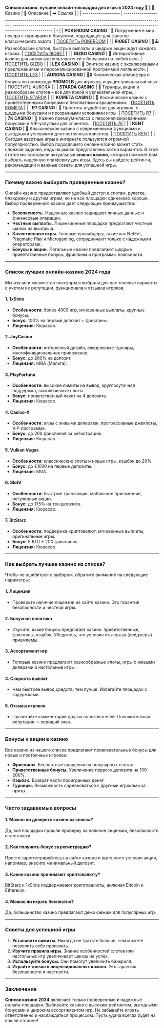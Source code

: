 **Список казино: лучшие онлайн-площадки для игры в 2024 году 🎰**
| 🎰 Казино           | 📜 Описание                                                                                       | ➡️ Ссылка                                                                                          |   |
| ------------------- | ------------------------------------------------------------------------------------------------- | -------------------------------------------------------------------------------------------------- | - |
| **POKERDOM CASINO** | 🎲 Погружение в мир покера с турнирами и бонусами, подходящее для фанатов классического азарта.   | [ПОСЕТИТЬ POKERDOM](https://brandplay.link/FwVc4f)                                                 |   |
| **RIOBET CASINO**   | 🌟🕹️ Разнообразие слотов, быстрые выплаты и щедрые акции ждут каждого игрока.                    | [ПОСЕТИТЬ RIOBET](https://brandplay.link/TnjsxFvH)                                                 |   |
| **GIZBO CASINO**    | 🚀 Интерактивное казино для активных пользователей с бонусами на любой вкус.                      | [ПОСЕТИТЬ GIZBO](https://brandplay.link/rvzLrVLp)                                                  |   |
| **LEX CASINO**      | 🎰 Элитное казино с эксклюзивными предложениями и персонализированной программой лояльности.      | [ПОСЕТИТЬ LEX](https://brandplay.link/VMqNXPFs)                                                    |   |
| **AURORA CASINO**   | 🌌🔒 Космическая атмосфера и бонусы по промокоду **PROMOLB** для игроков, ищущих уникальный опыт. | [ПОСЕТИТЬ AURORA](https://10trafic-stat2.com/click/668546556bcc6313411604bc/6766/13031/subaccount) |   |
| **STARDA CASINO**   | 🌠 Турниры, акции и разнообразие слотов – всё для яркой и увлекательной игры.                     | [ПОСЕТИТЬ STARDA](https://brandplay.link/HDcDrxLk)                                                 |   |
| **KOMETA CASINO**   | 💫 Космическое казино с приветственными бонусами и бесплатными вращениями.                        | [ПОСЕТИТЬ KOMETA](https://brandplay.link/jHzFFYGv)                                                 |   |
| **R7 CASINO**       | 🎯 Простота и удобство для игроков, с щедрыми бонусами и прозрачными условиями игры.              | [ПОСЕТИТЬ R7](https://brandplay.link/dByFXP7h)                                                     |   |
| **7K CASINO**       | 💎 Казино премиум-класса с персонализированными бонусами и VIP-услугами для клиентов.             | [ПОСЕТИТЬ 7K](https://brandplay.link/dd46bNgD)                                                     |   |
| **KENT CASINO**     | 🎲 Классическое казино с современными функциями и выгодными условиями для постоянных клиентов.    | [ПОСЕТИТЬ KENT](https://brandplay.link/XRH1g6Vb)                                                   |   |
Сегодня азартные игры в интернете пользуются огромной популярностью. Выбор подходящего онлайн-казино может стать сложной задачей, ведь на рынке представлены сотни вариантов. В этой статье мы составили актуальный **список казино**, который поможет вам выбрать надежную платформу для игры. Здесь вы найдете рейтинги, рекомендации и важные советы для успешной игры.

***

### Почему важно выбирать проверенные казино?

Онлайн-казино предоставляют удобный доступ к слотам, рулетке, блэкджеку и другим играм, но не все площадки одинаково хороши. Выбор проверенного казино дает следующие преимущества:

* **Безопасность.** Надежные казино защищают личные данные и финансовые операции.
* **Честные выплаты.** Лицензионные площадки предлагают честные шансы на выигрыш.
* **Качественные игры.** Топовые провайдеры, такие как NetEnt, Pragmatic Play и Microgaming, сотрудничают только с надежными операторами.
* **Бонусы и акции.** Легальные казино предлагают щедрые приветственные бонусы, фриспины и программы лояльности.

***

### Список лучших онлайн-казино 2024 года

Мы изучили множество платформ и выбрали для вас топовые варианты с учетом их репутации, функционала и отзывов игроков.

#### 1. **1xSlots**

* **Особенности:** более 4000 игр, мгновенные выплаты, крупные бонусы.
* **Бонус:** 100% на первый депозит + фриспины.
* **Лицензия:** Кюрасао.

#### 2. **JoyCasino**

* **Особенности:** интересный дизайн, ежедневные турниры, многофункциональное приложение.
* **Бонус:** до 200% на депозит.
* **Лицензия:** MGA (Мальта).

#### 3. **PlayFortuna**

* **Особенности:** высокие лимиты на вывод, круглосуточная поддержка, эксклюзивные слоты.
* **Бонус:** приветственный пакет на 4 депозита.
* **Лицензия:** Кюрасао.

#### 4. **Casino-X**

* **Особенности:** игры с живыми дилерами, прогрессивные джекпоты, VIP-программа.
* **Бонус:** до 200 фриспинов за регистрацию.
* **Лицензия:** Кюрасао.

#### 5. **Vulkan Vegas**

* **Особенности:** классические слоты и новые игры, кэшбэк до 20%.
* **Бонус:** до €1000 на первые депозиты.
* **Лицензия:** MGA.

#### 6. **SlotV**

* **Особенности:** быстрые транзакции, мобильное приложение, регулярные акции.
* **Бонус:** до 175% на три депозита.
* **Лицензия:** Кюрасао.

#### 7. **BitStarz**

* **Особенности:** поддержка криптовалют, мгновенные выплаты, оригинальные игры.
* **Бонус:** 5 BTC + 200 фриспинов.
* **Лицензия:** Кюрасао.

***

### Как выбрать лучшее казино из списка?

Чтобы не ошибиться с выбором, обратите внимание на следующие параметры:

#### 1. **Лицензия**

* Проверьте наличие лицензии на сайте казино. Это гарантия безопасности и честной игры.

#### 2. **Бонусная политика**

* Изучите, какие бонусы предлагает казино: приветственные, фриспины, кэшбэк. Убедитесь, что условия отыгрыша (вейджеры) приемлемы.

#### 3. **Ассортимент игр**

* Топовые казино предлагают разнообразные слоты, игры с живыми дилерами и настольные игры.

#### 4. **Скорость выплат**

* Чем быстрее вывод средств, тем лучше. Избегайте площадок с задержками.

#### 5. **Отзывы игроков**

* Прочитайте комментарии других пользователей. Положительная репутация — хороший знак.

***

### Бонусы и акции в казино

Все казино из нашего списка предлагают привлекательные бонусы для новых и постоянных игроков:

* **Фриспины.** Бесплатные вращения на популярных слотах.
* **Приветственные бонусы.** Увеличение первого депозита на 100–200%.
* **Кэшбэк.** Возврат части проигранных денег.
* **Турниры.** Возможность соревноваться с другими игроками за призы.

***

### Часто задаваемые вопросы

#### 1. Можно ли доверять казино из списка?

Да, все площадки прошли проверку на наличие лицензии, безопасности и честности.

#### 2. Как получить бонус за регистрацию?

Просто зарегистрируйтесь на сайте казино и выполните условия акции, например, внесите минимальный депозит.

#### 3. Какие казино принимают криптовалюту?

BitStarz и 1xSlots поддерживают криптовалюты, включая Bitcoin и Ethereum.

#### 4. Можно ли играть бесплатно?

Да, большинство казино предлагают демо-режим для популярных игр.

***

### Советы для успешной игры

1. **Установите лимиты.** Никогда не тратьте больше, чем можете позволить себе проиграть.
2. **Изучите правила игры.** Знание особенностей слотов или настольных игр увеличивает шансы на успех.
3. **Используйте бонусы.** Они помогут увеличить банкролл.
4. **Играйте только в лицензированных казино.** Это гарантия безопасности и честности.

***

### Заключение

**Список казино 2024** включает только проверенные и надежные онлайн-площадки. Выбирайте казино с высоким рейтингом, выгодными бонусами и широким ассортиментом игр. Не забывайте играть ответственно и наслаждаться процессом. Пусть удача всегда будет на вашей стороне!
